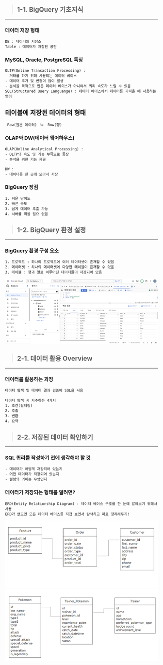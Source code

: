 > ## 1-1. BigQuery 기초지식
---

### 데이터 저장 형태
```
DB : 데이터의 저장소
Table : 데이터가 저장된 공간
```

### MySQL, Oracle, PostgreSQL 특징
```
OLTP(Online Transaction Processing) :
- 거래를 하기 위해 사용되는 데이터 베이스
- 데이터 추가 및 변경이 많이 발생
- 분석을 목적으로 만든 데이터 베이스가 아니여서 쿼리 속도가 느릴 수 있음
SQL(Structured Query Languange) : 데이터 베이스에서 데이터를 가져올 때 사용하는 언어
```

## 테이블에 저장된 데이터의 형태
```
 Raw(원본 데이터) !=  Row(행)
```

### OLAP와 DW(데이터 웨어하우스)
```
OLAP(Online Analytical Processing) :
- OLTP의 속도 및 기능 부족으로 등장
- 분석을 위한 기능 제공

DW :
- 데이터를 한 곳에 모아서 저장
```

### BigQuery 장점
```
1. 쉬운 난이도
2. 빠른 속도
3. 쉽게 데이터 추출 가능
4. 서버를 띄울 필요 없음
```

> ## 1-2. BigQuery 환경 설정
---

### BigQuery 환경 구성 요소
```
1. 프로젝트 : 하나의 프로젝트에 여러 데이터셋이 존재할 수 있음
2. 데이터셋 : 하나의 데이터셋에 다양한 테이블이 존재할 수 있음
3. 테이블 : 행과 열로 이루어진 데이터들이 저장되어 있음
```
![img](/img/image.png)

> ## 2-1. 데이터 활용 Overview
---

### 데이터를 활용하는 과정
```
데이터 탐색 및 데이터 결과 검증에 SQL을 사용

데이터 탐색 시 자주하는 4가지
1. 조건(필터링)
2. 추출
3. 변환
4. 요약
```

> ## 2-2. 저장된 데이터 확인하기
---

### SQL 퀴리를 작성하기 전에 생각해야 할 것
```
- 데이터가 어떻게 저장되어 있는지
- 어떤 데이터가 저장되어 있는지
- 컬럼의 의미는 무엇인지
```

### 데이터가 저장되는 형태를 알려면?
```
ERD(Entity Relationship Diagram) : 데이터 베이스 구조를 한 눈에 알아보기 위해서 사용
ERD가 없으면 모든 데이터 베이스를 직접 보면서 탐색하고 따로 정리해두기!
```
![img](/img/image-1.png)
![img](/img/image-2.png)
